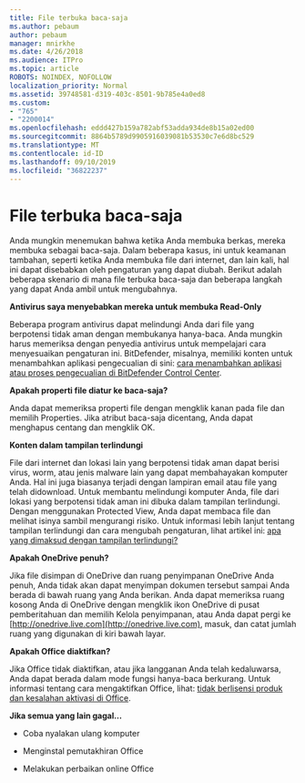 ```yaml
---
title: File terbuka baca-saja
ms.author: pebaum
author: pebaum
manager: mnirkhe
ms.date: 4/26/2018
ms.audience: ITPro
ms.topic: article
ROBOTS: NOINDEX, NOFOLLOW
localization_priority: Normal
ms.assetid: 39748581-d319-403c-8501-9b785e4a0ed8
ms.custom:
- "765"
- "2200014"
ms.openlocfilehash: eddd427b159a782abf53adda934de8b15a02ed00
ms.sourcegitcommit: 8864b5789d9905916039081b53530c7e6d8bc529
ms.translationtype: MT
ms.contentlocale: id-ID
ms.lasthandoff: 09/10/2019
ms.locfileid: "36822237"
---
```

# <a name="file-open-read-only"></a>File terbuka baca-saja

Anda mungkin menemukan bahwa ketika Anda membuka berkas, mereka membuka sebagai baca-saja. Dalam beberapa kasus, ini untuk keamanan tambahan, seperti ketika Anda membuka file dari internet, dan lain kali, hal ini dapat disebabkan oleh pengaturan yang dapat diubah. Berikut adalah beberapa skenario di mana file terbuka baca-saja dan beberapa langkah yang dapat Anda ambil untuk mengubahnya.
  
 **Antivirus saya menyebabkan mereka untuk membuka Read-Only**
  
Beberapa program antivirus dapat melindungi Anda dari file yang berpotensi tidak aman dengan membukanya hanya-baca. Anda mungkin harus memeriksa dengan penyedia antivirus untuk mempelajari cara menyesuaikan pengaturan ini. BitDefender, misalnya, memiliki konten untuk menambahkan aplikasi pengecualian di sini: [cara menambahkan aplikasi atau proses pengecualian di BitDefender Control Center](https://aka.ms/AA6098i).
  
 **Apakah properti file diatur ke baca-saja?**
  
Anda dapat memeriksa properti file dengan mengklik kanan pada file dan memilih Properties. Jika atribut baca-saja dicentang, Anda dapat menghapus centang dan mengklik OK.
  
 **Konten dalam tampilan terlindungi**
  
File dari internet dan lokasi lain yang berpotensi tidak aman dapat berisi virus, worm, atau jenis malware lain yang dapat membahayakan komputer Anda. Hal ini juga biasanya terjadi dengan lampiran email atau file yang telah didownload. Untuk membantu melindungi komputer Anda, file dari lokasi yang berpotensi tidak aman ini dibuka dalam tampilan terlindungi. Dengan menggunakan Protected View, Anda dapat membaca file dan melihat isinya sambil mengurangi risiko. Untuk informasi lebih lanjut tentang tampilan terlindungi dan cara mengubah pengaturan, lihat artikel ini: [apa yang dimaksud dengan tampilan terlindungi?](https://support.office.com/article/d6f09ac7-e6b9-4495-8e43-2bbcdbcb6653)
  
 **Apakah OneDrive penuh?**
  
Jika file disimpan di OneDrive dan ruang penyimpanan OneDrive Anda penuh, Anda tidak akan dapat menyimpan dokumen tersebut sampai Anda berada di bawah ruang yang Anda berikan. Anda dapat memeriksa ruang kosong Anda di OneDrive dengan mengklik ikon OneDrive di pusat pemberitahuan dan memilih Kelola penyimpanan, atau Anda dapat pergi ke [http://onedrive.live.com](http://onedrive.live.com), masuk, dan catat jumlah ruang yang digunakan di kiri bawah layar.
  
 **Apakah Office diaktifkan?**
  
Jika Office tidak diaktifkan, atau jika langganan Anda telah kedaluwarsa, Anda dapat berada dalam mode fungsi hanya-baca berkurang. Untuk informasi tentang cara mengaktifkan Office, lihat: [tidak berlisensi produk dan kesalahan aktivasi di Office](https://support.office.com/article/0d23d3c0-c19c-4b2f-9845-5344fedc4380).
  
 **Jika semua yang lain gagal...**
  
- Coba nyalakan ulang komputer
    
- Menginstal pemutakhiran Office
    
- Melakukan perbaikan online Office
    

